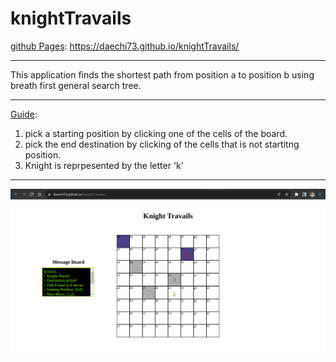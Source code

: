 # knightTravails

<u>github Pages</u>: https://daechi73.github.io/knightTravails/

---

This application finds the shortest path from position a to position b using breath first general search tree.

---

<u>Guide</u>:

1. pick a starting position by clicking one of the cells of the board.
2. pick the end destination by clicking of the cells that is not startitng position.
3. Knight is reprpesented by the letter 'k'

---

![img](https://github.com/daechi73/knightTravails/blob/main/knightTravail.png)
